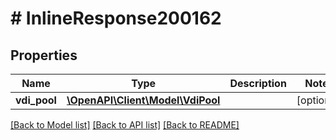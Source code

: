 # # InlineResponse200162

## Properties

Name | Type | Description | Notes
------------ | ------------- | ------------- | -------------
**vdi_pool** | [**\OpenAPI\Client\Model\VdiPool**](VdiPool.md) |  | [optional]

[[Back to Model list]](../../README.md#models) [[Back to API list]](../../README.md#endpoints) [[Back to README]](../../README.md)
